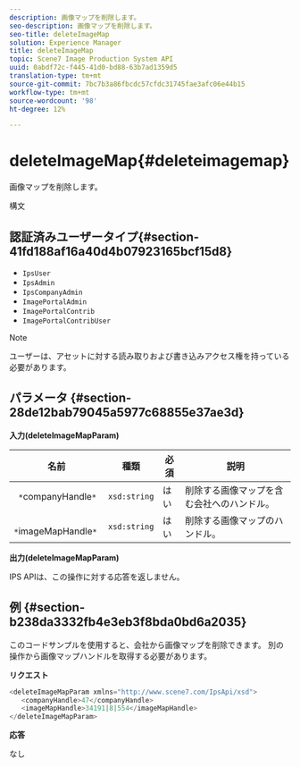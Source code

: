 ```yaml
---
description: 画像マップを削除します。
seo-description: 画像マップを削除します。
seo-title: deleteImageMap
solution: Experience Manager
title: deleteImageMap
topic: Scene7 Image Production System API
uuid: 0abdf72c-f445-41d0-bd88-63b7ad1359d5
translation-type: tm+mt
source-git-commit: 7bc7b3a86fbcdc57cfdc31745fae3afc06e44b15
workflow-type: tm+mt
source-wordcount: '98'
ht-degree: 12%

---
```



# deleteImageMap{#deleteimagemap}

画像マップを削除します。

構文

## 認証済みユーザータイプ{#section-41fd188af16a40d4b07923165bcf15d8}

* `IpsUser`
* `IpsAdmin`
* `IpsCompanyAdmin`
* `ImagePortalAdmin`
* `ImagePortalContrib`
* `ImagePortalContribUser`

>[!NOTE]
>
>ユーザーは、アセットに対する読み取りおよび書き込みアクセス権を持っている必要があります。

## パラメータ {#section-28de12bab79045a5977c68855e37ae3d}

**入力(deleteImageMapParam)**

| 名前 | 種類 | 必須 | 説明 |
|---|---|---|---|
| ` *`companyHandle`*` | `xsd:string` | はい | 削除する画像マップを含む会社へのハンドル。 |
| ` *`imageMapHandle`*` | `xsd:string` | はい | 削除する画像マップのハンドル。 |

**出力(deleteImageMapParam)**

IPS APIは、この操作に対する応答を返しません。

## 例 {#section-b238da3332fb4e3eb3f8bda0bd6a2035}

このコードサンプルを使用すると、会社から画像マップを削除できます。 別の操作から画像マップハンドルを取得する必要があります。

**リクエスト**

```java
<deleteImageMapParam xmlns="http://www.scene7.com/IpsApi/xsd">
   <companyHandle>47</companyHandle>
   <imageMapHandle>34191|8|554</imageMapHandle>
</deleteImageMapParam>
```

**応答**

なし
